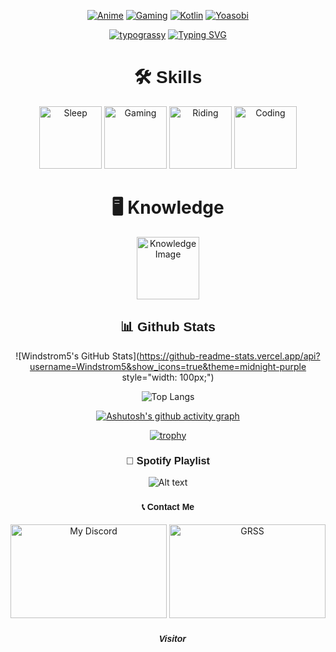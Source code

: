 <div align="center">
  
  [![Anime](https://img.shields.io/badge/Anime-Lover-pink?style=flat-square&logo=anime)](https://myanimelist.net/profile/team_onodera12)
  [![Gaming](https://img.shields.io/badge/Gaming-Enthusiast-blue?style=flat-square&logo=pc)](https://steamcommunity.com/profiles/76561198881808539/)
  [![Kotlin](https://img.shields.io/badge/Kotlin-Developer-orange?style=flat-square&logo=kotlin)](https://github.com/Windstrom5/Tugas_Akhir)
  [![Yoasobi](https://img.shields.io/badge/Yoasobi-Fan-lightgreen?style=flat-square&logo=spotify)](https://open.spotify.com/artist/64tJ2EAv1R6UaZqc4iOCyj)

  
  [![typograssy](https://typograssy.deno.dev/api?text=私のプロフィールへようこそ&bg=000000&number=150)](https://github.com/kawarimidoll/typograssy)
  [![Typing SVG](https://readme-typing-svg.demolab.com/?lines=Welcome+to+my+profile&center=true)](https://git.io/typing-svg)



  
###  <h1 style="font-family: 'Arial Black', sans-serif;">🛠️ Skills</h1>

  <img src="https://media.tenor.com/HyCEde0nYMsAAAAi/blonde-big-eyes.gif" alt="Sleep" style="width: 100px; height: 100px;">   <img src="https://media.tenor.com/MKKY8W8v1tMAAAAi/molly-jinzhan.gif" alt="Gaming" style="width: 100px; height: 100px;">   <img src="https://media.tenor.com/C-iFnnoFqIIAAAAi/mbb-monkey.gif" alt="Riding" style="width: 100px; height: 100px;">   <img src="https://media.tenor.com/A-xepNszV9YAAAAi/ai-bot.gif" alt="Coding" style="width: 100px; height: 100px;">



###  <h1>🖥️ **Knowledge**</h1>
<img src="https://user-images.githubusercontent.com/25181517/192108895-20dc3343-43e3-4a54-a90e-13a4abbc57b9.png" alt="Knowledge Image" style="width: 100px;">



###  <h2 style="font-family: 'Arial Black', sans-serif;">📊 **Github Stats**</h2>
  
  ![Windstrom5's GitHub Stats](https://github-readme-stats.vercel.app/api?username=Windstrom5&show_icons=true&theme=midnight-purple style="width: 100px;")
  
  
  ![Top Langs](https://github-readme-stats.vercel.app/api/top-langs/?username=Windstrom5&layout=compact&theme=neon)
  
  [![Ashutosh's github activity graph](https://github-readme-activity-graph.vercel.app/graph?username=Windstrom5&theme=tokyo-night)](https://github.com/ashutosh00710/github-readme-activity-graph)
  
  [![trophy](https://github-profile-trophy.vercel.app/?username=Windstrom5)](https://github.com/ryo-ma/github-profile-trophy)


  
###  <h3 style="font-family: 'Arial Black', sans-serif;">🎵 **Spotify Playlist**</h3>
  
  ![Alt text](https://spotify-recently-played-readme.vercel.app/api?user=31hylwowzyrwilair3s7pf6fs4wy)



  
###  <h4 style="font-family: 'Arial Black', sans-serif;">📞 **Contact Me**</h4>

  <a href="https://discord.com/users/411135817449340929" target="_blank"><img src="https://lanyard.cnrad.dev/api/411135817449340929?theme=light&bg=4deeea&animated=false&hideDiscrim=true" alt="My Discord" style="height: 150px; width: 250px;"></a>
  <a href="https://steamcommunity.com/profiles/76561198881808539" target="_blank"><img src="https://github-readme-steam-card.vercel.app/status/?steamid=76561198881808539" alt="GRSS" style="height: 150px; width: 250px;"></a>



  
###  <h5 style="font-family: 'Arial Black', sans-serif;">🧑 **Visitor**</h5>


</div>
